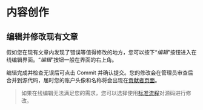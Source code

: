 # 内容创作

## 编辑并修改现有文章

假如您在现有文章内发现了错误等值得修改的地方，您可以按下“<i class="fa fa-edit">编辑</i>”按钮进入在线编辑界面。“<i class="fa fa-edit">编辑</i>”按钮一般在界面的右上角。

编辑完成并检查无误后可点击 Commit 并确认提交。您的修改会在管理员审查后合并到源代码，届时您的账户头像和名称将会出现在[贡献者页面](../Contributors/index.md)。

> 如果在线编辑无法满足您的需求，您可以选择使用[标准流程](../About_Book.md#💻代码或内容贡献)对源码进行修改。
